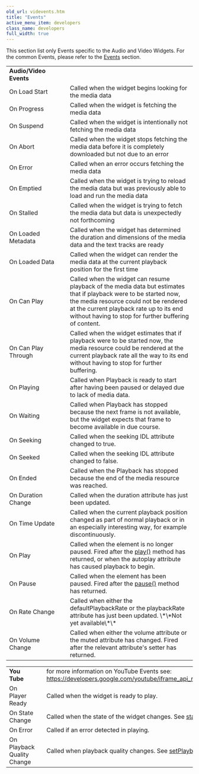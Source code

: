 ```yaml
---
old_url: videvents.htm
title: "Events"
active_menu_item: developers
class_name: developers
full_width: true
---
```



This section list only Events specific to the Audio and Video Widgets. For the common Events, please refer to the [Events](/developers/documentation/product-guide/widget-properties-events/events/) section.

<table>
<tr>
<td width="202">
  <b>Audio/Video Events</b>

</td>
<td width="12">
</td>
<td width="728">
</td>
</tr>
<tr>
<td width="202">
On Load Start

</td>
<td width="12">
</td>
<td width="728">
Called when the widget begins looking for the media data

</td>
</tr>
<tr>
<td width="202">
On Progress

</td>
<td width="12">
</td>
<td width="728">
Called when the widget is fetching the media data

</td>
</tr>
<tr>
<td width="202">
On Suspend

</td>
<td width="12">
</td>
<td width="728">
Called when the widget is intentionally not fetching the media data

</td>
</tr>
<tr>
<td width="202">
On Abort

</td>
<td width="12">
</td>
<td width="728">
Called when the widget stops fetching the media data before it is completely downloaded but not due to an error

</td>
</tr>
<tr>
<td width="202">
On Error

</td>
<td width="12">
</td>
<td width="728">
Called when an error occurs fetching the media data

</td>
</tr>
<tr>
<td width="202">
On Emptied

</td>
<td width="12">
</td>
<td width="728">
Called when the widget is trying to reload the media data but was previously able to load and run the media data

</td>
</tr>
<tr>
<td width="202">
On Stalled

</td>
<td width="12">
</td>
<td width="728">
Called when the widget is trying to fetch the media data but data is unexpectedly not forthcoming

</td>
</tr>
<tr>
<td width="202">
On Loaded Metadata

</td>
<td width="12">
</td>
<td width="728">
Called when the widget has determined the duration and dimensions of the media data and the text tracks are ready

</td>
</tr>
<tr>
<td width="202">
On Loaded Data

</td>
<td width="12">
</td>
<td width="728">
Called when the widget can render the media data at the current playback position for the first time

</td>
</tr>
<tr>
<td width="202">
On Can Play

</td>
<td width="12">
</td>
<td width="728">
Called when the widget can resume playback of the media data but estimates that if playback were to be started now, the media resource could not be rendered at the current playback rate up to its end without having to stop for further buffering of content.

</td>
</tr>
<tr>
<td width="202">
On Can Play Through

</td>
<td width="12">
</td>
<td width="728">
Called when the widget estimates that if playback were to be started now, the media resource could be rendered at the current playback rate all the way to its end without having to stop for further buffering.

</td>
</tr>
<tr>
<td width="202">
On Playing

</td>
<td width="12">
</td>
<td width="728">
Called when Playback is ready to start after having been paused or delayed due to lack of media data.

</td>
</tr>
<tr>
<td width="202">
On Waiting

</td>
<td width="12">
</td>
<td width="728">
Called when Playback has stopped because the next frame is not available, but the widget expects that frame to become available in due course.

</td>
</tr>
<tr>
<td width="202">
On Seeking

</td>
<td width="12">
</td>
<td width="728">
Called when the seeking IDL attribute changed to true.

</td>
</tr>
<tr>
<td width="202">
On Seeked

</td>
<td width="12">
</td>
<td width="728">
Called when the seeking IDL attribute changed to false.

</td>
</tr>
<tr>
<td width="202">
On Ended

</td>
<td width="12">
</td>
<td width="728">
Called when the Playback has stopped because the end of the media resource was reached.

</td>
</tr>
<tr>
<td width="202">
On Duration Change

</td>
<td width="12">
</td>
<td width="728">
Called when the duration attribute has just been updated.

</td>
</tr>
<tr>
<td width="202">
On Time Update

</td>
<td width="12">
</td>
<td width="728">
Called when the current playback position changed as part of normal playback or in an especially interesting way, for example discontinuously.

</td>
</tr>
<tr>
<td width="202">
On Play

</td>
<td width="12">
</td>
<td width="728">
  Called when the element is no longer paused. Fired after the <a href="/developers/documentation/scripting-apis/client-api/widget-object-functions/video-audio-youtube-widget/play">play()</a> method has returned, or when the autoplay attribute has caused playback to begin.

</td>
</tr>
<tr>
<td width="202">
On Pause

</td>
<td width="12">
</td>
<td width="728">
  Called when the element has been paused. Fired after the <a href="/developers/documentation/scripting-apis/client-api/widget-object-functions/video-audio-youtube-widget/pause">pause()</a> method has returned.

</td>
</tr>
<tr>
<td width="202">
On Rate Change

</td>
<td width="12">
</td>
<td width="728">
Called when either the defaultPlaybackRate or the playbackRate attribute has just been updated. \*\*Not yet available\*\*

</td>
</tr>
<tr>
<td width="202">
On Volume Change

</td>
<td width="12">
</td>
<td width="728">
Called when either the volume attribute or the muted attribute has changed. Fired after the relevant attribute's setter has returned.

</td>
</tr>
</table>

<table>
<tr>
<td width="202">
  <b>You Tube</b>

</td>
<td width="12">
</td>
<td width="728">
for more information on YouTube Events see: <a href="https://developers.google.com/youtube/iframe_api_reference#Events">https://developers.google.com/youtube/iframe_api_reference#Events</a>

</td>
</tr>
<tr>
<td width="202">
On Player Ready

</td>
<td width="12">
</td>
<td width="728">
Called when the widget is ready to play.

</td>
</tr>
<tr>
<td width="202">
On State Change

</td>
<td width="12">
</td>
<td width="728">
  Called when the state of the widget changes. See <a href="/developers/documentation/scripting-apis/client-api/widget-object-functions/video-audio-youtube-widget/state">state()</a>

</td>
</tr>
<tr>
<td width="202">
On Error

</td>
<td width="12">
</td>
<td width="728">
Called if an error detected in playing.

</td>
</tr>
<tr>
<td width="202">
On Playback Quality Change

</td>
<td width="12">
</td>
<td width="728">
  Called when playback quality changes. See <a href="/developers/documentation/scripting-apis/client-api/widget-object-functions/video-audio-youtube-widget/setplaybackquality">setPlaybackQuality()</a>

</td>
</tr>
</table>
